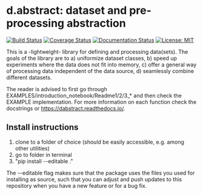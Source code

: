 d.abstract: dataset and pre-processing abstraction
==================================================

[![Build Status](https://travis-ci.org/KULeuvenADVISE/dabstract.svg?branch=master)](https://travis-ci.org/KULeuvenADVISE/dabstract)
[![Coverage Status](https://coveralls.io/repos/github/KULeuvenADVISE/dabstract/badge.svg?branch=master)](https://coveralls.io/github/KULeuvenADVISE/dabstract?branch=master)
[![Documentation Status](https://readthedocs.org/projects/dabstract/badge/?version=latest)](https://dabstract.readthedocs.io/en/latest/?badge=latest)
[![License: MIT](https://img.shields.io/badge/License-MIT-blue.svg)](https://github.com/KULeuvenADVISE/dabstract/blob/master/LICENSE)

This is a -lightweight- library for defining and processing data(sets). The goals of the library are to 
    a) uniformize dataset classes,
    b) speed up experiments where the data does not fit into memory, 
    c) offer a general way of processing data independent of the data source, 
    d) seamlessly combine different datasets.
     
The reader is advised to first go through EXAMPLES/introduction_notebook/Readme1/2/3_* and then check the EXAMPLE implementation.
For more information on each function check the docstrings or https://dabstract.readthedocs.io/. 

## Install instructions
1) clone to a folder of choice (should be easily accessible, e.g. among other utilities)
2) go to folder in terminal
3) "pip install --editable ."

The --editable flag makes sure that the package uses the files you used for installing as source, such that you can adjust and push updates to this repository when you have a new feature or for a bug fix.

